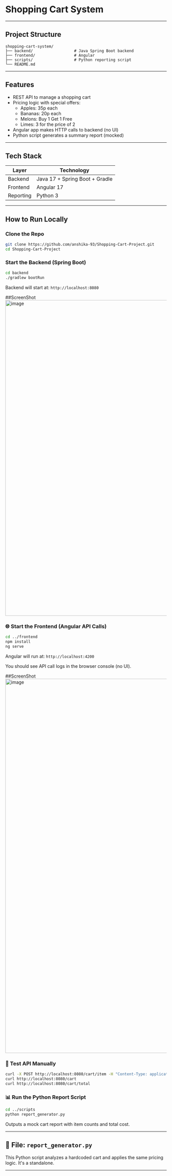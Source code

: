 # Shopping Cart System 

---

## Project Structure
```
shopping-cart-system/
├── backend/                  # Java Spring Boot backend
├── frontend/                 # Angular 
├── scripts/                  # Python reporting script
└── README.md
```

---

## Features
- REST API to manage a shopping cart
- Pricing logic with special offers:
  - Apples: 35p each
  - Bananas: 20p each
  - Melons: Buy 1 Get 1 Free
  - Limes: 3 for the price of 2
- Angular app makes HTTP calls to backend (no UI)
- Python script generates a summary report (mocked)

---

## Tech Stack
| Layer     | Technology       |
|-----------|------------------|
| Backend   | Java 17 + Spring Boot + Gradle |
| Frontend  | Angular 17       |
| Reporting | Python 3         |

---

## How to Run Locally

### Clone the Repo
```bash
git clone https://github.com/anshika-93/Shopping-Cart-Project.git
cd Shopping-Cart-Project
```

### Start the Backend (Spring Boot)
```bash
cd backend
./gradlew bootRun
```

Backend will start at: `http://localhost:8080`

##ScreenShot 
<img width="987" alt="image" src="https://github.com/user-attachments/assets/86cbaa05-4dbf-43fd-bc10-de8562c60e53" />


### 🌐 Start the Frontend (Angular API Calls)
```bash
cd ../frontend
npm install
ng serve
```

Angular will run at: `http://localhost:4200`

You should see API call logs in the browser console (no UI).

##ScreenShot 
<img width="1170" alt="image" src="https://github.com/user-attachments/assets/14d807e9-b42b-4450-9577-d21320324447" />


### 🤖 Test API Manually 
```bash
curl -X POST http://localhost:8080/cart/item -H "Content-Type: application/json" -d '{"item":"Apple"}'
curl http://localhost:8080/cart
curl http://localhost:8080/cart/total
```

### 📊 Run the Python Report Script
```bash
cd ../scripts
python report_generator.py
```
Outputs a mock cart report with item counts and total cost.

---

## 📗 File: `report_generator.py`
This Python script analyzes a hardcoded cart and applies the same pricing logic.
It's a standalone.

---
